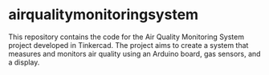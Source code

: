 # airqualitymonitoringsystem
This repository contains the code for the Air Quality Monitoring System project developed in Tinkercad. The project aims to create a system that measures and monitors air quality using an Arduino board, gas sensors, and a display.

